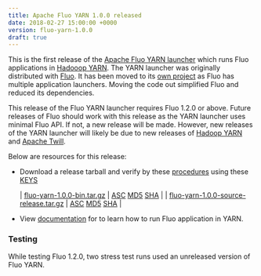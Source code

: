 ```yaml
---
title: Apache Fluo YARN 1.0.0 released
date: 2018-02-27 15:00:00 +0000
version: fluo-yarn-1.0.0
draft: true
---
```


This is the first release of the [Apache Fluo YARN launcher][fluo-yarn] which runs Fluo applications in
[Hadooop YARN][YARN]. The YARN launcher was originally distributed with [Fluo][fluo]. It has been
moved to its [own project][fluo-yarn] as Fluo has multiple application launchers. Moving the code out
simplified Fluo and reduced its dependencies.

This release of the Fluo YARN launcher requires Fluo 1.2.0 or above. Future releases of Fluo should
work with this release as the YARN launcher uses minimal Fluo API. If not, a new release will be made. However,
new releases of the YARN launcher will likely be due to new releases of [Hadoop YARN][YARN] and [Apache Twill][Twill].

Below are resources for this release:

 * Download a release tarball and verify by these [procedures] using these [KEYS]
 
   | [fluo-yarn-1.0.0-bin.tar.gz][bin-release]            | [ASC][bin-asc] [MD5][bin-md5] [SHA][bin-sha] |
   | [fluo-yarn-1.0.0-source-release.tar.gz][src-release] | [ASC][src-asc] [MD5][src-md5] [SHA][src-sha] |
 * View [documentation][docs] for to learn how to run Fluo application in YARN.

### Testing

While testing Fluo 1.2.0, two stress test runs used an unreleased version of Fluo YARN.
 
[procedures]: https://www.apache.org/info/verification
[KEYS]: https://www.apache.org/dist/fluo/KEYS
[bin-release]: https://www.apache.org/dyn/closer.lua/fluo/fluo-yarn/1.0.0/fluo-yarn-1.0.0-bin.tar.gz
[bin-asc]: https://www.apache.org/dist/fluo/fluo-yarn/1.0.0/fluo-yarn-1.0.0-bin.tar.gz.asc
[bin-md5]: https://www.apache.org/dist/fluo/fluo-yarn/1.0.0/fluo-yarn-1.0.0-bin.tar.gz.md5
[bin-sha]: https://www.apache.org/dist/fluo/fluo-yarn/1.0.0/fluo-yarn-1.0.0-bin.tar.gz.sha
[src-release]: https://www.apache.org/dyn/closer.lua/fluo/fluo/1.0.0/fluo-yarn-1.0.0-source-release.tar.gz
[src-asc]: https://www.apache.org/dist/fluo/fluo-yarn/1.0.0/fluo-yarn-1.0.0-source-release.tar.gz.asc
[src-md5]: https://www.apache.org/dist/fluo/fluo-yarn/1.0.0/fluo-yarn-1.0.0-source-release.tar.gz.md5
[src-sha]: https://www.apache.org/dist/fluo/fluo-yarn/1.0.0/fluo-yarn-1.0.0-source-release.tar.gz.sha
[docs]: /docs/fluo/1.2/administration/run-fluo-in-yarn
[fluo-yarn]: https://github.com/apache/fluo-yarn
[YARN]: https://hadoop.apache.org/docs/r2.8.0/hadoop-yarn/hadoop-yarn-site/YARN.html
[fluo]: https://github.com/apache/fluo
[Twill]: http://twill.apache.org/
